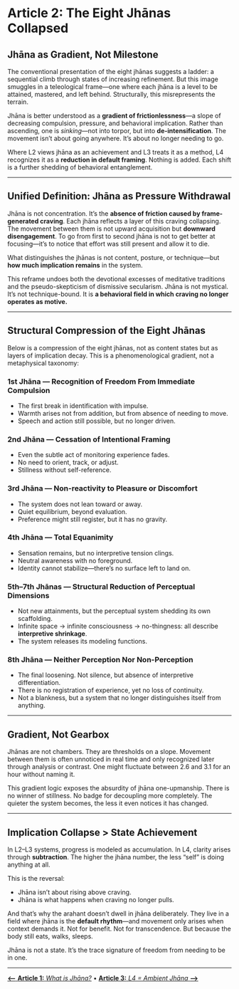 # Article 2: The Eight Jhānas Collapsed

## Jhāna as Gradient, Not Milestone

The conventional presentation of the eight jhānas suggests a ladder: a sequential climb through states of increasing refinement. But this image smuggles in a teleological frame—one where each jhāna is a level to be attained, mastered, and left behind. Structurally, this misrepresents the terrain.

Jhāna is better understood as a **gradient of frictionlessness**—a slope of decreasing compulsion, pressure, and behavioral implication. Rather than ascending, one is *sinking*—not into torpor, but into **de-intensification**. The movement isn’t about going anywhere. It’s about no longer needing to go.

Where L2 views jhāna as an achievement and L3 treats it as a method, L4 recognizes it as a **reduction in default framing**. Nothing is added. Each shift is a further shedding of behavioral entanglement.

---

## Unified Definition: Jhāna as Pressure Withdrawal

Jhāna is not concentration. It’s the **absence of friction caused by frame-generated craving**. Each jhāna reflects a layer of this craving collapsing. The movement between them is not upward acquisition but **downward disengagement**. To go from first to second jhāna is not to get better at focusing—it’s to notice that effort was still present and allow it to die.

What distinguishes the jhānas is not content, posture, or technique—but **how much implication remains** in the system.

This reframe undoes both the devotional excesses of meditative traditions and the pseudo-skepticism of dismissive secularism. Jhāna is not mystical. It’s not technique-bound. It is **a behavioral field in which craving no longer operates as motive.**

---

## Structural Compression of the Eight Jhānas

Below is a compression of the eight jhānas, not as content states but as layers of implication decay. This is a phenomenological gradient, not a metaphysical taxonomy:

### 1st Jhāna — Recognition of Freedom From Immediate Compulsion
- The first break in identification with impulse.
- Warmth arises not from addition, but from absence of needing to move.
- Speech and action still possible, but no longer driven.

### 2nd Jhāna — Cessation of Intentional Framing
- Even the subtle act of monitoring experience fades.
- No need to orient, track, or adjust.
- Stillness without self-reference.

### 3rd Jhāna — Non-reactivity to Pleasure or Discomfort
- The system does not lean toward or away.
- Quiet equilibrium, beyond evaluation.
- Preference might still register, but it has no gravity.

### 4th Jhāna — Total Equanimity
- Sensation remains, but no interpretive tension clings.
- Neutral awareness with no foreground.
- Identity cannot stabilize—there’s no surface left to land on.

### 5th–7th Jhānas — Structural Reduction of Perceptual Dimensions
- Not new attainments, but the perceptual system shedding its own scaffolding.
- Infinite space → infinite consciousness → no-thingness: all describe **interpretive shrinkage**.
- The system releases its modeling functions.

### 8th Jhāna — Neither Perception Nor Non-Perception
- The final loosening. Not silence, but absence of interpretive differentiation.
- There is no registration of experience, yet no loss of continuity.
- Not a blankness, but a system that no longer distinguishes itself from anything.

---

## Gradient, Not Gearbox

Jhānas are not chambers. They are thresholds on a slope. Movement between them is often unnoticed in real time and only recognized later through analysis or contrast. One might fluctuate between 2.6 and 3.1 for an hour without naming it.

This gradient logic exposes the absurdity of jhāna one-upmanship. There is no winner of stillness. No badge for decoupling more completely. The quieter the system becomes, the less it even notices it has changed.

---

## Implication Collapse > State Achievement

In L2–L3 systems, progress is modeled as accumulation. In L4, clarity arises through **subtraction**. The higher the jhāna number, the less “self” is doing anything at all.

This is the reversal:
- Jhāna isn’t about rising above craving.
- Jhāna is what happens when craving no longer pulls.

And that’s why the arahant doesn’t dwell in jhāna deliberately. They live in a field where jhāna is the **default rhythm**—and movement only arises when context demands it. Not for benefit. Not for transcendence. But because the body still eats, walks, sleeps.

Jhāna is not a state. It’s the trace signature of freedom from needing to be in one.

---

[**⟵** **Article 1:** *What is Jhāna?*](article_1_jhana_explained.md) • [**Article 3:** *L4 = Ambient Jhāna* **⟶**](article_3_ambient_jhana.md)
